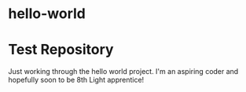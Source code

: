 # hello-world
Test Repository
=======
Just working through the hello world project. 
I'm an aspiring coder and hopefully soon to be 8th Light apprentice!
